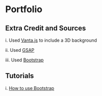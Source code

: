 # Portfolio

## Extra Credit and Sources

i. Used [Vanta.js](https://www.vantajs.com/?effect=net) to include a 3D background

ii. Used [GSAP](https://gsap.com/)

iii. Used [Bootstrap](https://getbootstrap.com/)

## Tutorials

i. [How to use Bootstrap](https://youtu.be/eow125xV5-c?si=Epf5zR7h1-ujQwDX)